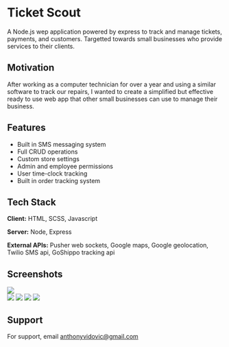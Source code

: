 # Ticket Scout

A Node.js wep application powered by express to track and manage tickets, payments, and customers. Targetted towards small businesses who provide services to their clients.

## Motivation

After working as a computer technician for over a year and using a similar software to track our repairs, I wanted to create a simplified but effective ready to use web app that other small businesses can use to manage their business.

## Features

-   Built in SMS messaging system
-   Full CRUD operations
-   Custom store settings
-   Admin and employee permissions
-   User time-clock tracking
-   Built in order tracking system

## Tech Stack

**Client:** HTML, SCSS, Javascript

**Server:** Node, Express

**External APIs:** Pusher web sockets, Google maps, Google geolocation, Twilio SMS api, GoShippo tracking api

## Screenshots

![](https://i.postimg.cc/288NKYmP/Untitled.jpg)  
![](https://i.postimg.cc/Twg5FmjY/Screen-Shot-2021-09-08-at-9-56-34-AM.png)
![](https://i.postimg.cc/RVsxrYZq/Untitled-3.jpg)
![](https://i.postimg.cc/cHyBvdXC/Screen-Shot-2021-09-08-at-10-01-53-AM.png)
![](https://i.postimg.cc/NjKqQxKD/Untitled-2.jpg)

## Support

For support, email anthonyvidovic@gmail.com
